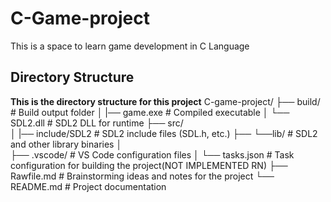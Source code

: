 # C-Game-project
This is a space to learn game development in C Language

## Directory Structure
**This is the directory structure for this project**
C-game-project/
├── build/                 # Build output folder
│   |── game.exe           # Compiled executable
│   └── SDL2.dll           # SDL2 DLL for runtime
├── src/                   
│   |── include/SDL2       # SDL2 include files (SDL.h, etc.)
├── └──lib/                # SDL2 and other library binaries
│                         
├── .vscode/               # VS Code configuration files
│   └── tasks.json         # Task configuration for building the project(NOT IMPLEMENTED RN)
├── Rawfile.md             # Brainstorming ideas and notes for the project
└── README.md              # Project documentation
